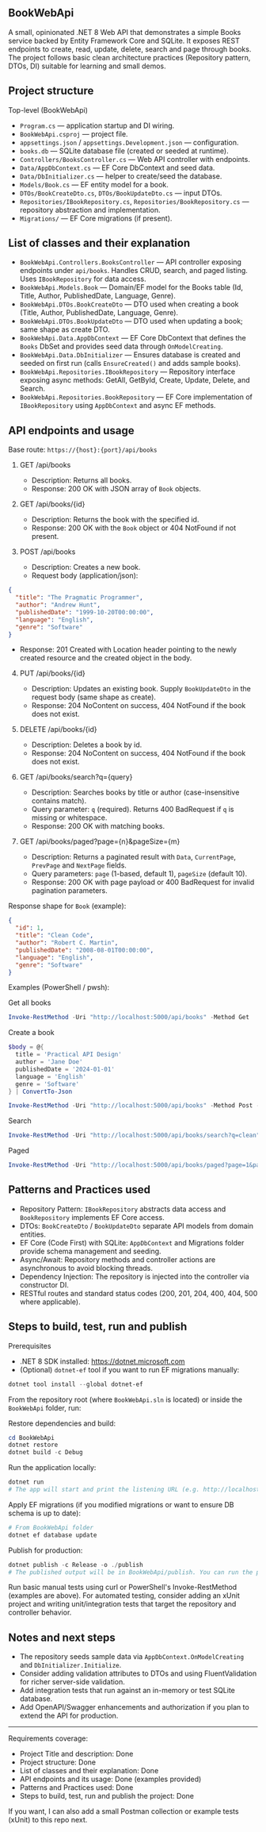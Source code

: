 ## BookWebApi

A small, opinionated .NET 8 Web API that demonstrates a simple Books service backed by Entity Framework Core and SQLite. It exposes REST endpoints to create, read, update, delete, search and page through books. The project follows basic clean architecture practices (Repository pattern, DTOs, DI) suitable for learning and small demos.

## Project structure

Top-level (BookWebApi)

- `Program.cs` — application startup and DI wiring.
- `BookWebApi.csproj` — project file.
- `appsettings.json` / `appsettings.Development.json` — configuration.
- `books.db` — SQLite database file (created or seeded at runtime).
- `Controllers/BooksController.cs` — Web API controller with endpoints.
- `Data/AppDbContext.cs` — EF Core DbContext and seed data.
- `Data/DbInitializer.cs` — helper to create/seed the database.
- `Models/Book.cs` — EF entity model for a book.
- `DTOs/BookCreateDto.cs`, `DTOs/BookUpdateDto.cs` — input DTOs.
- `Repositories/IBookRepository.cs`, `Repositories/BookRepository.cs` — repository abstraction and implementation.
- `Migrations/` — EF Core migrations (if present).

## List of classes and their explanation

- `BookWebApi.Controllers.BooksController` — API controller exposing endpoints under `api/books`. Handles CRUD, search, and paged listing. Uses `IBookRepository` for data access.
- `BookWebApi.Models.Book` — Domain/EF model for the Books table (Id, Title, Author, PublishedDate, Language, Genre).
- `BookWebApi.DTOs.BookCreateDto` — DTO used when creating a book (Title, Author, PublishedDate, Language, Genre).
- `BookWebApi.DTOs.BookUpdateDto` — DTO used when updating a book; same shape as create DTO.
- `BookWebApi.Data.AppDbContext` — EF Core DbContext that defines the `Books` DbSet and provides seed data through `OnModelCreating`.
- `BookWebApi.Data.DbInitializer` — Ensures database is created and seeded on first run (calls `EnsureCreated()` and adds sample books).
- `BookWebApi.Repositories.IBookRepository` — Repository interface exposing async methods: GetAll, GetById, Create, Update, Delete, and Search.
- `BookWebApi.Repositories.BookRepository` — EF Core implementation of `IBookRepository` using `AppDbContext` and async EF methods.

## API endpoints and usage

Base route: `https://{host}:{port}/api/books`

1. GET /api/books
   - Description: Returns all books.
   - Response: 200 OK with JSON array of `Book` objects.

2. GET /api/books/{id}
   - Description: Returns the book with the specified id.
   - Response: 200 OK with the `Book` object or 404 NotFound if not present.

3. POST /api/books
   - Description: Creates a new book.
   - Request body (application/json):

```json
{
  "title": "The Pragmatic Programmer",
  "author": "Andrew Hunt",
  "publishedDate": "1999-10-20T00:00:00",
  "language": "English",
  "genre": "Software"
}
```

   - Response: 201 Created with Location header pointing to the newly created resource and the created object in the body.

4. PUT /api/books/{id}
   - Description: Updates an existing book. Supply `BookUpdateDto` in the request body (same shape as create).
   - Response: 204 NoContent on success, 404 NotFound if the book does not exist.

5. DELETE /api/books/{id}
   - Description: Deletes a book by id.
   - Response: 204 NoContent on success, 404 NotFound if the book does not exist.

6. GET /api/books/search?q={query}
   - Description: Searches books by title or author (case-insensitive contains match).
   - Query parameter: `q` (required). Returns 400 BadRequest if `q` is missing or whitespace.
   - Response: 200 OK with matching books.

7. GET /api/books/paged?page={n}&pageSize={m}
   - Description: Returns a paginated result with `Data`, `CurrentPage`, `PrevPage` and `NextPage` fields.
   - Query parameters: `page` (1-based, default 1), `pageSize` (default 10).
   - Response: 200 OK with page payload or 400 BadRequest for invalid pagination parameters.

Response shape for `Book` (example):

```json
{
  "id": 1,
  "title": "Clean Code",
  "author": "Robert C. Martin",
  "publishedDate": "2008-08-01T00:00:00",
  "language": "English",
  "genre": "Software"
}
```

Examples (PowerShell / pwsh):

Get all books

```powershell
Invoke-RestMethod -Uri "http://localhost:5000/api/books" -Method Get
```

Create a book

```powershell
$body = @{
  title = 'Practical API Design'
  author = 'Jane Doe'
  publishedDate = '2024-01-01'
  language = 'English'
  genre = 'Software'
} | ConvertTo-Json

Invoke-RestMethod -Uri "http://localhost:5000/api/books" -Method Post -Body $body -ContentType 'application/json'
```

Search

```powershell
Invoke-RestMethod -Uri "http://localhost:5000/api/books/search?q=clean" -Method Get
```

Paged

```powershell
Invoke-RestMethod -Uri "http://localhost:5000/api/books/paged?page=1&pageSize=5" -Method Get
```

## Patterns and Practices used

- Repository Pattern: `IBookRepository` abstracts data access and `BookRepository` implements EF Core access.
- DTOs: `BookCreateDto` / `BookUpdateDto` separate API models from domain entities.
- EF Core (Code First) with SQLite: `AppDbContext` and Migrations folder provide schema management and seeding.
- Async/Await: Repository methods and controller actions are asynchronous to avoid blocking threads.
- Dependency Injection: The repository is injected into the controller via constructor DI.
- RESTful routes and standard status codes (200, 201, 204, 400, 404, 500 where applicable).

## Steps to build, test, run and publish

Prerequisites

- .NET 8 SDK installed: https://dotnet.microsoft.com
- (Optional) `dotnet-ef` tool if you want to run EF migrations manually:

```powershell
dotnet tool install --global dotnet-ef
```

From the repository root (where `BookWebApi.sln` is located) or inside the `BookWebApi` folder, run:

Restore dependencies and build:

```powershell
cd BookWebApi
dotnet restore
dotnet build -c Debug
```

Run the application locally:

```powershell
dotnet run
# The app will start and print the listening URL (e.g. http://localhost:5000 or https://localhost:5001)
```

Apply EF migrations (if you modified migrations or want to ensure DB schema is up to date):

```powershell
# From BookWebApi folder
dotnet ef database update
```

Publish for production:

```powershell
dotnet publish -c Release -o ./publish
# The published output will be in BookWebApi/publish. You can run the published exe or containerize it.
```

Run basic manual tests using curl or PowerShell's Invoke-RestMethod (examples are above). For automated testing, consider adding an xUnit project and writing unit/integration tests that target the repository and controller behavior.

## Notes and next steps

- The repository seeds sample data via `AppDbContext.OnModelCreating` and `DbInitializer.Initialize`.
- Consider adding validation attributes to DTOs and using FluentValidation for richer server-side validation.
- Add integration tests that run against an in-memory or test SQLite database.
- Add OpenAPI/Swagger enhancements and authorization if you plan to extend the API for production.

---

Requirements coverage:

- Project Title and description: Done
- Project structure: Done
- List of classes and their explanation: Done
- API endpoints and its usage: Done (examples provided)
- Patterns and Practices used: Done
- Steps to build, test, run and publish the project: Done

If you want, I can also add a small Postman collection or example tests (xUnit) to this repo next.
